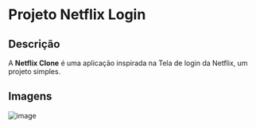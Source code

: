 # Projeto Netflix Login

## Descrição

A <strong>Netflix Clone</strong> é uma aplicação inspirada na Tela de login da Netflix, um projeto simples.

## Imagens

![image](https://github.com/swiiizyarg/Projeto-Netflix-Login/assets/169207873/19fd83c8-7af0-467c-9d1d-567460cf00a4)
